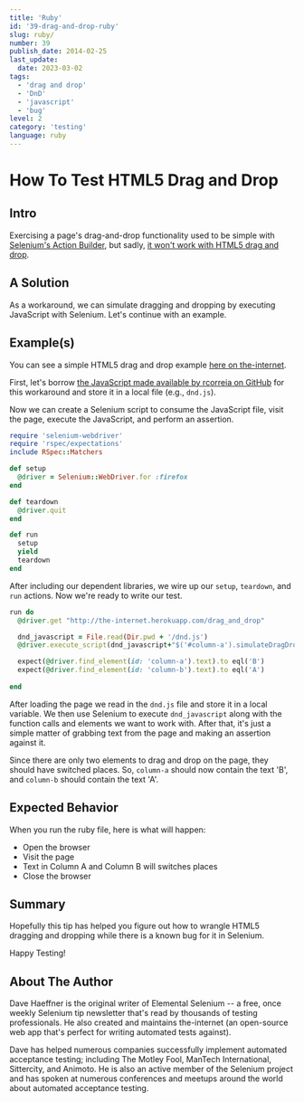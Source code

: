 ```yaml
---
title: 'Ruby'
id: '39-drag-and-drop-ruby'
slug: ruby/
number: 39
publish_date: 2014-02-25
last_update:
  date: 2023-03-02
tags:
  - 'drag and drop'
  - 'DnD'
  - 'javascript'
  - 'bug'
level: 2
category: 'testing'
language: ruby
---
```


# How To Test HTML5 Drag and Drop

## Intro

Exercising a page's drag-and-drop functionality used to be simple with [Selenium's Action Builder](http://selenium.googlecode.com/svn/trunk/docs/api/rb/Selenium/WebDriver/ActionBuilder.html), but sadly, [it won't work with HTML5 drag and drop](https://code.google.com/p/selenium/issues/detail?id=6315).

## A Solution

As a workaround, we can simulate dragging and dropping by executing JavaScript with Selenium. Let's continue with an example.

## Example(s)

You can see a simple HTML5 drag and drop example [here on the-internet](http://the-internet.herokuapp.com/drag_and_drop).

First, let's borrow [the JavaScript made available by rcorreia on GitHub](https://gist.github.com/rcorreia/2362544) for this workaround and store it in a local file (e.g., `dnd.js`).

Now we can create a Selenium script to consume the JavaScript file, visit the page, execute the JavaScript, and perform an assertion.

```ruby
require 'selenium-webdriver'
require 'rspec/expectations'
include RSpec::Matchers

def setup
  @driver = Selenium::WebDriver.for :firefox
end

def teardown
  @driver.quit
end

def run
  setup
  yield
  teardown
end
```

After including our dependent libraries, we wire up our `setup`, `teardown`, and `run` actions. Now we're ready to write our test.

```ruby
run do
  @driver.get "http://the-internet.herokuapp.com/drag_and_drop"

  dnd_javascript = File.read(Dir.pwd + '/dnd.js')
  @driver.execute_script(dnd_javascript+"$('#column-a').simulateDragDrop({ dropTarget: '#column-b'});")

  expect(@driver.find_element(id: 'column-a').text).to eql('B')
  expect(@driver.find_element(id: 'column-b').text).to eql('A')
  
end
```

After loading the page we read in the `dnd.js` file and store it in a local variable. We then use Selenium to execute `dnd_javascript` along with the function calls and elements we want to work with. After that, it's just a simple matter of grabbing text from the page and making an assertion against it.

Since there are only two elements to drag and drop on the page, they should have switched places. So, `column-a` should now contain the text 'B', and `column-b` should contain the text 'A'.


## Expected Behavior

When you run the ruby file, here is what will happen:

+ Open the browser
+ Visit the page
+ Text in Column A and Column B will switches places
+ Close the browser

## Summary

Hopefully this tip has helped you figure out how to wrangle HTML5 dragging and dropping while there is a known bug for it in Selenium.

Happy Testing!

## About The Author

Dave Haeffner is the original writer of Elemental Selenium -- a free, once weekly Selenium tip newsletter that's read by thousands of testing professionals. He also created and maintains the-internet (an open-source web app that's perfect for writing automated tests against).

Dave has helped numerous companies successfully implement automated acceptance testing; including The Motley Fool, ManTech International, Sittercity, and Animoto. He is also an active member of the Selenium project and has spoken at numerous conferences and meetups around the world about automated acceptance testing.
